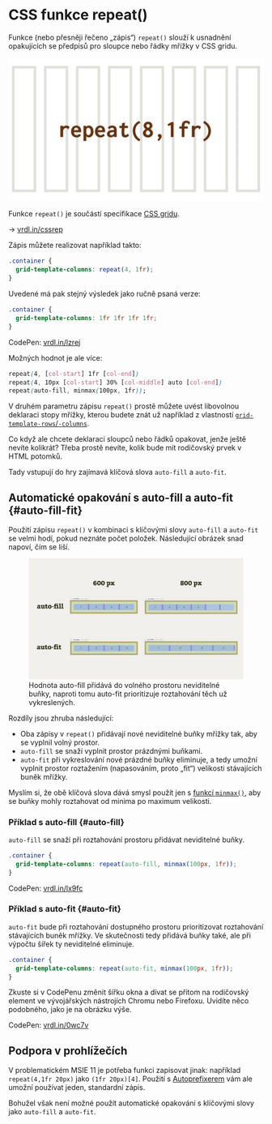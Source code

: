 # CSS funkce repeat()

Funkce (nebo přesněji řečeno „zápis“) `repeat()` slouží k usnadnění opakujících se předpisů pro sloupce nebo řádky mřížky v CSS gridu.

<div class="book-index" data-book-index="repeat()"></div>
<div class="book-index" data-book-index="Opakování v gridu"></div>

<div class="connected" markdown="1">

![CSS funkce repeat](../dist/images/medium/vdlayout/schema-css-repeat.jpg)

<div class="web-only" markdown="1">

Funkce `repeat()` je součástí specifikace [CSS gridu](css-grid.md).

</div>

<div class="ebook-only" markdown="1">

→ [vrdl.in/cssrep](https://www.vzhurudolu.cz/prirucka/css-repeat)

</div>

</div>

Zápis můžete realizovat například takto:

```css
.container {
  grid-template-columns: repeat(4, 1fr);
}
```

Uvedené má pak stejný výsledek jako ručně psaná verze:

```css
.container {
  grid-template-columns: 1fr 1fr 1fr 1fr;
}
```

CodePen: [vrdl.in/lzrej](https://codepen.io/machal/pen/ZEzRKjG?editors=1100)

Možných hodnot je ale více:

```css
repeat(4, [col-start] 1fr [col-end])
repeat(4, 10px [col-start] 30% [col-middle] auto [col-end])
repeat(auto-fill, minmax(100px, 1fr));
```

V druhém parametru zápisu `repeat()` prostě můžete uvést libovolnou deklaraci stopy mřížky, kterou budete znát už například z vlastností [`grid-template-rows`/`-columns`](css-grid-template-rows-columns.md).

<!-- AdSnippet -->

Co když ale chcete deklaraci sloupců nebo řádků opakovat, jenže ještě nevíte kolikrát? Třeba prostě nevíte, kolik bude mít rodičovský prvek v HTML potomků.

Tady vstupují do hry zajímavá klíčová slova `auto-fill` a `auto-fit`.

## Automatické opakování s auto-fill a auto-fit {#auto-fill-fit}

Použití zápisu `repeat()` v kombinaci s klíčovými slovy `auto-fill` a `auto-fit` se velmi hodí, pokud neznáte počet položek. Následující obrázek snad napoví, čím se liší.

<div class="book-index" data-book-index="auto-fill"></div>
<div class="book-index" data-book-index="auto-fit"></div>

<figure>
<img src="../dist/images/original/auto-fill-fit.jpg" alt="">
<figcaption markdown="1">
Hodnota auto-fill přidává do volného prostoru neviditelné buňky, naproti tomu auto-fit prioritizuje roztahování těch už vykreslených.
</figcaption>
</figure>

Rozdíly jsou zhruba následující:

- Oba zápisy v `repeat()` přidávají nové neviditelné buňky mřížky tak, aby se vyplnil volný prostor.
- `auto-fill` se snaží vyplnit prostor prázdnými buňkami.
- `auto-fit` při vykreslování nové prázdné buňky eliminuje, a tedy umožní vyplnit prostor roztažením (napasováním, proto „fit“) velikosti stávajících buněk mřížky.

Myslím si, že obě klíčová slova dává smysl použít jen s [funkcí `minmax()`](css-minmax.md), aby se buňky mohly roztahovat od minima po maximum velikosti.

<!-- TODO nedohledáno: https://www.w3.org/TR/css-grid-1/#repeat-notation

Je dobré vědět, že automatické opakování není možné křížit s funkcemi pro rozměry vycházející z obsahu (`min-content`, `max-content`, `auto`, `fit-content()`).
 -->

### Příklad s auto-fill {#auto-fill}

`auto-fill` se snaží při roztahování prostoru přidávat neviditelné buňky.

<div class="pbi-avoid" markdown="1">

```css
.container {
  grid-template-columns: repeat(auto-fill, minmax(100px, 1fr));
}
```

</div>
<!-- .pbi-avoid -->

CodePen: [vrdl.in/lx9fc](https://codepen.io/machal/pen/NWKzjoV?editors=1100)

### Příklad s auto-fit {#auto-fit}

`auto-fit` bude při roztahování dostupného prostoru prioritizovat roztahování stávajících buněk mřížky. Ve skutečnosti tedy přidává buňky také, ale při výpočtu šířek ty neviditelné eliminuje.

```css
.container {
  grid-template-columns: repeat(auto-fit, minmax(100px, 1fr));
}
```

Zkuste si v CodePenu změnit šířku okna a dívat se přitom na rodičovský element ve vývojářských nástrojích Chromu nebo Firefoxu. Uvidíte něco podobného, jako je na obrázku výše.

CodePen: [vrdl.in/0wc7v](https://codepen.io/machal/pen/BaBVREb?editors=1100)

## Podpora v prohlížečích

V problematickém MSIE 11 je potřeba funkci zapisovat jinak: například `repeat(4,1fr 20px)` jako `(1fr 20px)[4]`. Použití s [Autoprefixerem](css-grid-msie.md) vám ale umožní používat jeden, standardní zápis.

Bohužel však není možné použít automatické opakování s klíčovými slovy jako `auto-fill` a `auto-fit`.

<!-- AdSnippet -->
